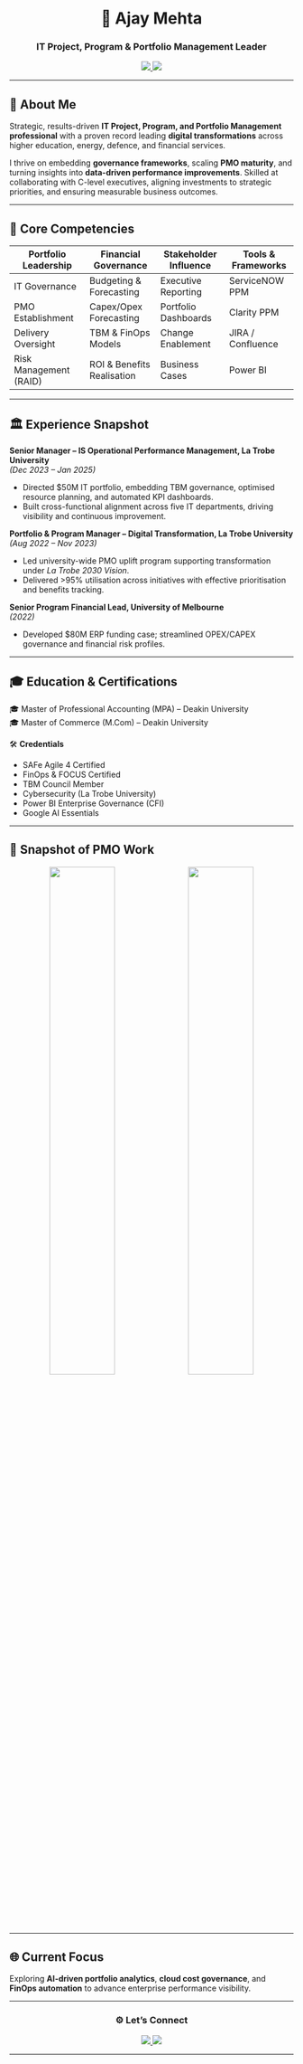 
<h1 align="center">👋 Ajay Mehta</h1>
<h3 align="center">IT Project, Program & Portfolio Management Leader</h3>

<p align="center">
  <a href="https://www.linkedin.com/in/ajay-mehta-7b995763/">
    <img src="https://img.shields.io/badge/LinkedIn-Follow-blue?style=for-the-badge&logo=linkedin" />
  </a>
  <a href="mailto:ajaymehta2001@hotmail.com">
    <img src="https://img.shields.io/badge/Email-Contact-lightgrey?style=for-the-badge&logo=gmail" />
  </a>

---

## 🚀 About Me

Strategic, results-driven **IT Project, Program, and Portfolio Management professional** with a proven record leading **digital transformations** across higher education, energy, defence, and financial services.

I thrive on embedding **governance frameworks**, scaling **PMO maturity**, and turning insights into **data-driven performance improvements**. Skilled at collaborating with C-level executives, aligning investments to strategic priorities, and ensuring measurable business outcomes.

---

## 🧠 Core Competencies

| **Portfolio Leadership** | **Financial Governance** | **Stakeholder Influence** | **Tools & Frameworks** |
|---------------------------|--------------------------|----------------------------|------------------------|
| IT Governance | Budgeting & Forecasting | Executive Reporting | ServiceNOW PPM |
| PMO Establishment | Capex/Opex Forecasting | Portfolio Dashboards | Clarity PPM |
| Delivery Oversight | TBM & FinOps Models | Change Enablement | JIRA / Confluence |
| Risk Management (RAID) | ROI & Benefits Realisation | Business Cases | Power BI |

---

## 🏛️ Experience Snapshot

**Senior Manager – IS Operational Performance Management, La Trobe University**  
*(Dec 2023 – Jan 2025)*  
- Directed $50M IT portfolio, embedding TBM governance, optimised resource planning, and automated KPI dashboards.  
- Built cross-functional alignment across five IT departments, driving visibility and continuous improvement.  

**Portfolio & Program Manager – Digital Transformation, La Trobe University**  
*(Aug 2022 – Nov 2023)*  
- Led university-wide PMO uplift program supporting transformation under *La Trobe 2030 Vision*.  
- Delivered >95% utilisation across initiatives with effective prioritisation and benefits tracking.

**Senior Program Financial Lead, University of Melbourne**  
*(2022)*  
- Developed $80M ERP funding case; streamlined OPEX/CAPEX governance and financial risk profiles.  

---

## 🎓 Education & Certifications

🎓 Master of Professional Accounting (MPA) – Deakin University  
🎓 Master of Commerce (M.Com) – Deakin University  

🛠️ **Credentials**  
- SAFe Agile 4 Certified  
- FinOps & FOCUS Certified  
- TBM Council Member  
- Cybersecurity (La Trobe University)  
- Power BI Enterprise Governance (CFI)  
- Google AI Essentials  

---

## 📸 Snapshot of PMO Work

<p align="center">
  <img src="https://user-images.githubusercontent.com/placeholder/dashboard-dark.png" width="48%" />
  <img src="https://user-images.githubusercontent.com/placeholder/pmo-maturity-dark.png" width="48%" />
</p>

---

## 🌐 Current Focus

Exploring **AI-driven portfolio analytics**, **cloud cost governance**, and **FinOps automation** to advance enterprise performance visibility.

---

<h3 align="center">⚙️ Let’s Connect</h3>

<p align="center">
  <a href="https://www.linkedin.com/in/ajay-mehta-7b995763/">
    <img src="https://img.shields.io/badge/LinkedIn-Connect-blue?style=flat-square&logo=linkedin" />
  </a>
  <a href="mailto:ajaymehta2001@hotmail.com">
    <img src="https://img.shields.io/badge/Email-ajaymehta2001%40hotmail.com-green?style=flat-square&logo=gmail" />
  </a>
</p>

---

<!--
**ajaygmehta/ajaygmehta** is a ✨ _special_ ✨ repository because its `README.md` (this file) appears on your GitHub profile.

Here are some ideas to get you started:

- 🔭 I’m currently working on ...
- 🌱 I’m currently learning ...
- 👯 Open to collaboration on transformation, reporting, and operational learning
- 🤔 I’m looking for help with ...
- 💬 Ask me about ...
- 📫 How to reach me: ...
- 😄 Pronouns: ...
- ⚡ Fun fact: ...
-->
